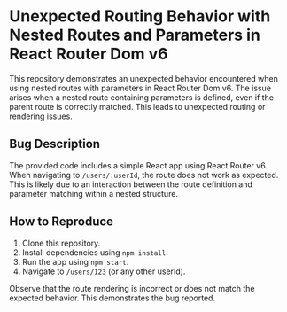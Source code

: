 # Unexpected Routing Behavior with Nested Routes and Parameters in React Router Dom v6

This repository demonstrates an unexpected behavior encountered when using nested routes with parameters in React Router Dom v6.  The issue arises when a nested route containing parameters is defined, even if the parent route is correctly matched.  This leads to unexpected routing or rendering issues.

## Bug Description

The provided code includes a simple React app using React Router v6.  When navigating to `/users/:userId`, the route does not work as expected.  This is likely due to an interaction between the route definition and parameter matching within a nested structure.

## How to Reproduce

1. Clone this repository.
2. Install dependencies using `npm install`.
3. Run the app using `npm start`.
4. Navigate to `/users/123` (or any other userId).

Observe that the route rendering is incorrect or does not match the expected behavior. This demonstrates the bug reported.